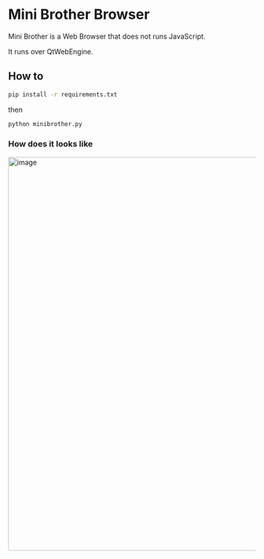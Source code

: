 # Mini Brother Browser
Mini Brother is a Web Browser that does not runs JavaScript.  

It runs over QtWebEngine.  

## How to

```sh
pip install -r requirements.txt
```
then

```sh
python minibrother.py
```

### How does it looks like

<img width="800" alt="image" src="https://github.com/user-attachments/assets/e7d0bf95-f2b0-49c3-a57f-9871a7b1e45f" />
